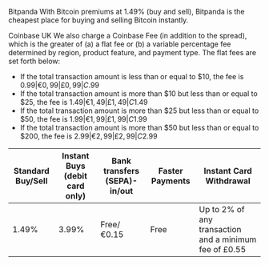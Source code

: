Bitpanda
With Bitcoin premiums at 1.49% (buy and sell), Bitpanda is the cheapest place for buying and selling Bitcoin instantly.

Coinbase UK
We also charge a Coinbase Fee (in addition to the spread), which is the greater of (a) a flat fee or (b) a variable percentage fee determined by region, product feature, and payment type. The flat fees are set forth below:
* If the total transaction amount is less than or equal to $10, the fee is $0.99 | €0,99 | £0,99 | C$.99
* If the total transaction amount is more than $10 but less than or equal to $25, the fee is $1.49 | €1,49 | £1,49 | C$1.49
* If the total transaction amount is more than $25 but less than or equal to $50, the fee is $1.99 | €1,99 | £1,99 | C$1.99
* If the total transaction amount is more than $50 but less than or equal to $200, the fee is $2.99 | €2,99 | £2,99 | C$2.99

Standard Buy/Sell| Instant Buys (debit card only) | Bank transfers (SEPA)- in/out | Faster Payments | Instant Card Withdrawal
--- | --- | --- | --- |--- 
1.49%| 3.99% | Free/ €0.15 | Free | Up to 2% of any transaction and a minimum fee of £0.55